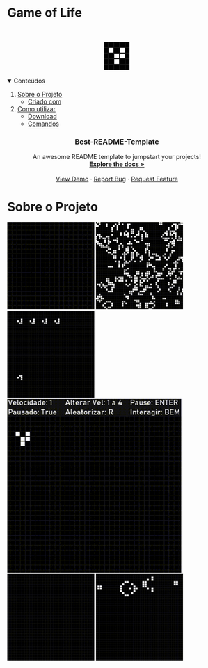 # Game of Life

<br />
<p align="center">
  <a href="https://github.com/IgorSolerC/Game-of-Life">
    <img src="Imagens/ConwayLogo.png" alt="Logo">
  </a>

<!-- TABELA DE CONTEUDO -->
<details open="open">
  <summary>Conteúdos</summary>
  <ol>
    <li>
      <a href="#sobre-o-projeto">Sobre o Projeto</a>
      <ul>
        <li><a href="#criado-com">Criado com</a></li>
      </ul>
    </li>
    <li>
      <a href="#como-utilizar">Como utilizar</a>
      <ul>
        <li><a href="#Download">Download</a></li>
      </ul>
      <ul>
        <li><a href="#comandos">Comandos</a></li>
      </ul>
    </li>
  </ol>
</details>  
  
  <h3 align="center">Best-README-Template</h3>

  <p align="center">
    An awesome README template to jumpstart your projects!
    <br />
    <a href="https://github.com/othneildrew/Best-README-Template"><strong>Explore the docs »</strong></a>
    <br />
    <br />
    <a href="https://github.com/othneildrew/Best-README-Template">View Demo</a>
    ·
    <a href="https://github.com/othneildrew/Best-README-Template/issues">Report Bug</a>
    ·
    <a href="https://github.com/othneildrew/Best-README-Template/issues">Request Feature</a>
  </p>
</p>


# Sobre o Projeto

<img src="Imagens/GifConway1.gif" width="200" height="200" />
<img src="Imagens/GifConway2.gif" width="200" height="200" />
<img src="Imagens/GifConway3.gif" width="200" height="200" />
<img src="Imagens/GifConway4.gif" width="400" height="400" />
<img src="Imagens/GifConway5.gif" width="200" height="200" />
<img src="Imagens/GifConway6.gif" width="200" height="200" />
